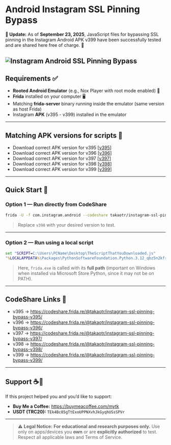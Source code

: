 # Android Instagram SSL Pinning Bypass

**📆 Update:** As of **September 23, 2025**, JavaScript files for bypassing SSL pinning in the Instagram Android APK v399 have been successfully tested and are shared here free of charge. 🧪

![Instagram Android SSL Pinning Bypass](https://i.imgur.com/pEvEbc7.png) 
---

## Requirements ✅
- **Rooted Android Emulator** (e.g., Nox Player with root mode enabled) 📱  
- **Frida** installed on your computer 🖥️  
- Matching **frida-server** binary running inside the emulator (same version as host Frida)  
- Instagram **APK** (v395 - v399) installed in the emulator  

---

## Matching APK versions for scripts 📱
- Download correct APK version for v395 [[v395](https://www.apkmirror.com/apk/instagram/instagram-instagram/instagram-399-0-0-51-85-release/instagram-399-0-0-51-85-5-android-apk-download/)]
- Download correct APK version for v396 [[v396](https://www.apkmirror.com/apk/instagram/instagram-instagram/instagram-396-0-0-46-242-release/instagram-396-0-0-46-242-3-android-apk-download/)]
- Download correct APK version for v397 [[v397](https://www.apkmirror.com/apk/instagram/instagram-instagram/instagram-397-1-0-52-81-release/instagram-397-1-0-52-81-8-android-apk-download/)]
- Download correct APK version for v398 [[v398](https://www.apkmirror.com/apk/instagram/instagram-instagram/instagram-398-1-0-53-77-release/instagram-398-1-0-53-77-7-android-apk-download/)]
- Download correct APK version for v399 [[v399](https://www.apkmirror.com/apk/instagram/instagram-instagram/instagram-399-0-0-51-85-release/instagram-399-0-0-51-85-5-android-apk-download/)]
---

## Quick Start 🚀

### Option 1 — Run directly from CodeShare
```bash
frida -U -f com.instagram.android --codeshare takaotr/instagram-ssl-pinning-bypass-v398 --no-pause
```
> Replace `v398` with your desired version to test.

---

### Option 2 — Run using a local script
```bat
set "SCRIPT=C:\Users\PCName\Desktop\TheScriptThatYouDownloaded.js"
"%LOCALAPPDATA%\Packages\PythonSoftwareFoundation.Python.3.12_qbz5n2kfra8p0\LocalCache\local-packages\Python312\Scripts\frida.exe" -U -f com.instagram.android -l "%SCRIPT%"
```
> Here, `frida.exe` is called with its **full path** (important on Windows when installed via Microsoft Store Python, since it may not be on PATH).

---

## CodeShare Links 🔗
- v395 → https://codeshare.frida.re/@takaotr/instagram-ssl-pinning-bypass-v395/  
- v396 → https://codeshare.frida.re/@takaotr/instagram-ssl-pinning-bypass-v396/
- v397 → https://codeshare.frida.re/@takaotr/instagram-ssl-pinning-bypass-v397/
- v398 → https://codeshare.frida.re/@takaotr/instagram-ssl-pinning-bypass-v398/
- v399 → https://codeshare.frida.re/@takaotr/instagram-ssl-pinning-bypass-v399/
  
---


## Support ☕💸
If this project helped you and you’d like to support:  
- **Buy Me a Coffee:** https://buymeacoffee.com/mytk  
- **USDT (TRC20):** `TEk4Bc85gTtExoUPPNXvhJkGyqhUSsSPVr`

---

> ⚠️ **Legal Notice:** **For educational and research purposes only.** Use only on apps/devices you **own** or are **explicitly authorized** to test. Respect all applicable laws and Terms of Service.
